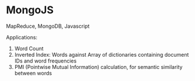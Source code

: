 # MongoJS
MapReduce, MongoDB, Javascript



Applications: 
1. Word Count 
2. Inverted Index: Words against Array of dictionaries containing document IDs and word frequencies
3. PMI (Pointwise Mutual Information) calculation, for semantic similarity between words
